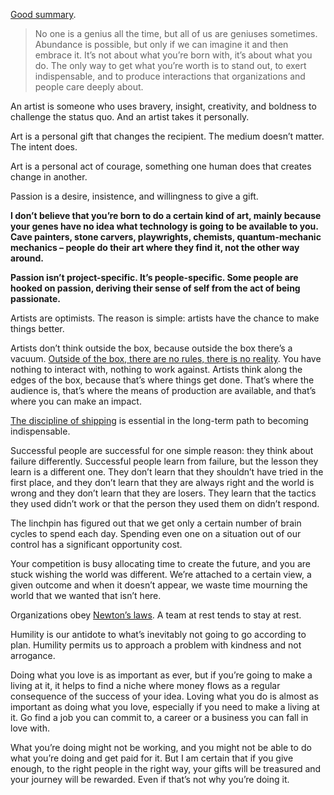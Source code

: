 [Good summary](https://www.deanyeong.com/book-notes/linchpin).

> No one is a genius all the time, but all of us are geniuses sometimes. Abundance is possible, but only if we can imagine it and then embrace it. It’s not about what you’re born with, it’s about what you do. The only way to get what you’re worth is to stand out, to exert indispensable, and to produce interactions that organizations and people care deeply about.


An artist is someone who uses bravery, insight, creativity, and boldness to challenge the status quo. And an artist takes it personally.

Art is a personal gift that changes the recipient. The medium doesn’t matter. The intent does.

Art is a personal act of courage, something one human does that creates change in another.

Passion is a desire, insistence, and willingness to give a gift.

**I don’t believe that you’re born to do a certain kind of art, mainly because your genes have no idea what technology is going to be available to you. Cave painters, stone carvers, playwrights, chemists, quantum-mechanic mechanics – people do their art where they find it, not the other way around.**

**Passion isn’t project-specific. It’s people-specific. Some people are hooked on passion, deriving their sense of self from the act of being passionate.**

Artists are optimists. The reason is simple: artists have the chance to make things better.

Artists don’t think outside the box, because outside the box there’s a vacuum. [Outside of the box, there are no rules, there is no reality](https://deanyeong.com/paradox-of-choice/). You have nothing to interact with, nothing to work against. Artists think along the edges of the box, because that’s where things get done. That’s where the audience is, that’s where the means of production are available, and that’s where you can make an impact.

[The discipline of shipping](https://deanyeong.com/finishing-is-harder/) is essential in the long-term path to becoming indispensable.

Successful people are successful for one simple reason: they think about failure differently. Successful people learn from failure, but the lesson they learn is a different one. They don’t learn that they shouldn’t have tried in the first place, and they don’t learn that they are always right and the world is wrong and they don’t learn that they are losers. They learn that the tactics they used didn’t work or that the person they used them on didn’t respond.

The linchpin has figured out that we get only a certain number of brain cycles to spend each day. Spending even one on a situation out of our control has a significant opportunity cost.

Your competition is busy allocating time to create the future, and you are stuck wishing the world was different. We’re attached to a certain view, a given outcome and when it doesn’t appear, we waste time mourning the world that we wanted that isn’t here.

Organizations obey [Newton’s laws](https://deanyeong.com/laws-of-motion/). A team at rest tends to stay at rest.

Humility is our antidote to what’s inevitably not going to go according to plan. Humility permits us to approach a problem with kindness and not arrogance.

Doing what you love is as important as ever, but if you’re going to make a living at it, it helps to find a niche where money flows as a regular consequence of the success of your idea. Loving what you do is almost as important as doing what you love, especially if you need to make a living at it. Go find a job you can commit to, a career or a business you can fall in love with.

What you’re doing might not be working, and you might not be able to do what you’re doing and get paid for it. But I am certain that if you give enough, to the right people in the right way, your gifts will be treasured and your journey will be rewarded. Even if that’s not why you’re doing it.